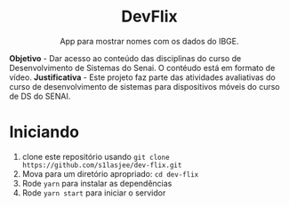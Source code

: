 <h1 align="center">
<br>
  DevFlix
</h1>
<p align="center">App para mostrar nomes com os dados do IBGE.</p>

**Objetivo** - Dar acesso ao conteúdo das disciplinas do curso de Desenvolvimento de Sistemas do Senai. O contéudo está em formato de vídeo.
**Justificativa** - Este projeto faz parte das atividades avaliativas do curso de desenvolvimento de sistemas para dispositivos móveis do curso de DS do SENAI.

# Iniciando

1. clone este repositório usando `git clone https://github.com/s1lasjee/dev-flix.git`
2. Mova para um diretório apropriado: `cd dev-flix`
3. Rode `yarn` para instalar as dependências
4. Rode `yarn start` para iniciar o servidor
